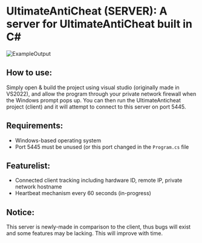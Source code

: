 # UltimateAntiCheat (SERVER): A server for UltimateAntiCheat built in C#

![ExampleOutput](https://github.com/AlSch092/UltimateAntiCheat/assets/94417808/8607553b-42b1-4bc4-ab1c-fa59d9eb4c8f)

## How to use:
Simply open & build the project using visual studio (originally made in VS2022), and allow the program through your private network firewall when the Windows prompt pops up. You can then run the UltimateAnticheat project (client) and it will attempt to connect to this server on port 5445.

## Requirements:
- Windows-based operating system
- Port 5445 must be unused (or this port changed in the `Program.cs` file

## Featurelist:
- Connected client tracking including hardware ID, remote IP, private network hostname
- Heartbeat mechanism every 60 seconds (in-progress)

## Notice:
This server is newly-made in comparison to the client, thus bugs will exist and some features may be lacking. This will improve with time.


